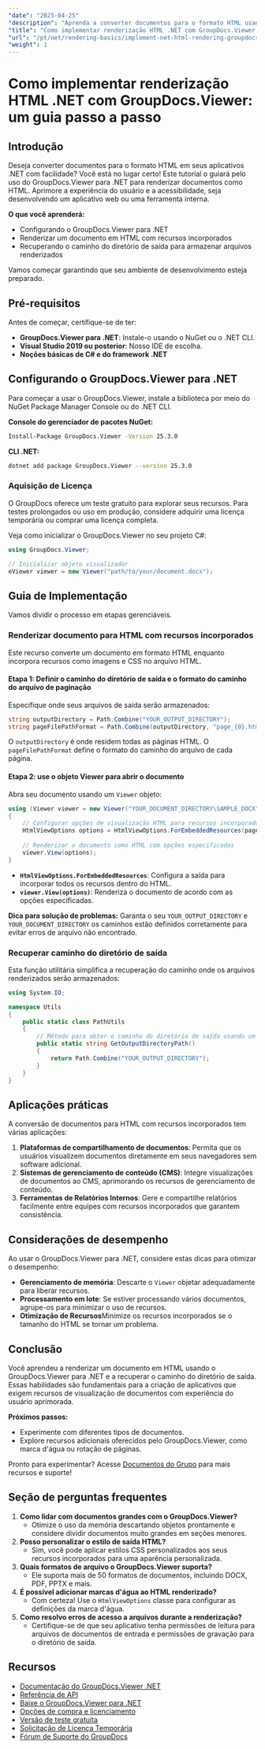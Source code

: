 ```yaml
---
"date": "2025-04-25"
"description": "Aprenda a converter documentos para o formato HTML usando o GroupDocs.Viewer para .NET. Este guia aborda a configuração, as etapas de renderização e as aplicações práticas."
"title": "Como implementar renderização HTML .NET com GroupDocs.Viewer - Um guia passo a passo"
"url": "/pt/net/rendering-basics/implement-net-html-rendering-groupdocs-viewer/"
"weight": 1
---
```


# Como implementar renderização HTML .NET com GroupDocs.Viewer: um guia passo a passo

## Introdução

Deseja converter documentos para o formato HTML em seus aplicativos .NET com facilidade? Você está no lugar certo! Este tutorial o guiará pelo uso do GroupDocs.Viewer para .NET para renderizar documentos como HTML. Aprimore a experiência do usuário e a acessibilidade, seja desenvolvendo um aplicativo web ou uma ferramenta interna.

**O que você aprenderá:**
- Configurando o GroupDocs.Viewer para .NET
- Renderizar um documento em HTML com recursos incorporados
- Recuperando o caminho do diretório de saída para armazenar arquivos renderizados

Vamos começar garantindo que seu ambiente de desenvolvimento esteja preparado.

## Pré-requisitos

Antes de começar, certifique-se de ter:
- **GroupDocs.Viewer para .NET**: Instale-o usando o NuGet ou o .NET CLI.
- **Visual Studio 2019 ou posterior**: Nosso IDE de escolha.
- **Noções básicas de C# e do framework .NET**

## Configurando o GroupDocs.Viewer para .NET

Para começar a usar o GroupDocs.Viewer, instale a biblioteca por meio do NuGet Package Manager Console ou do .NET CLI.

**Console do gerenciador de pacotes NuGet:**
```bash
Install-Package GroupDocs.Viewer -Version 25.3.0
```

**CLI .NET:**
```bash
dotnet add package GroupDocs.Viewer --version 25.3.0
```

### Aquisição de Licença

O GroupDocs oferece um teste gratuito para explorar seus recursos. Para testes prolongados ou uso em produção, considere adquirir uma licença temporária ou comprar uma licença completa.

Veja como inicializar o GroupDocs.Viewer no seu projeto C#:
```csharp
using GroupDocs.Viewer;

// Inicializar objeto visualizador
eViewer viewer = new Viewer("path/to/your/document.docx");
```

## Guia de Implementação

Vamos dividir o processo em etapas gerenciáveis.

### Renderizar documento para HTML com recursos incorporados

Este recurso converte um documento em formato HTML enquanto incorpora recursos como imagens e CSS no arquivo HTML.

#### Etapa 1: Definir o caminho do diretório de saída e o formato do caminho do arquivo de paginação

Especifique onde seus arquivos de saída serão armazenados:
```csharp
string outputDirectory = Path.Combine("YOUR_OUTPUT_DIRECTORY");
string pageFilePathFormat = Path.Combine(outputDirectory, "page_{0}.html");
```
O `outputDirectory` é onde residem todas as páginas HTML. O `pageFilePathFormat` define o formato do caminho do arquivo de cada página.

#### Etapa 2: use o objeto Viewer para abrir o documento

Abra seu documento usando um `Viewer` objeto:
```csharp
using (Viewer viewer = new Viewer("YOUR_DOCUMENT_DIRECTORY\SAMPLE_DOCX"))
{
    // Configurar opções de visualização HTML para recursos incorporados
    HtmlViewOptions options = HtmlViewOptions.ForEmbeddedResources(pageFilePathFormat);
    
    // Renderizar o documento como HTML com opções especificadas
    viewer.View(options);
}
```
- **`HtmlViewOptions.ForEmbeddedResources`**: Configura a saída para incorporar todos os recursos dentro do HTML.
- **`viewer.View(options)`**: Renderiza o documento de acordo com as opções especificadas.

**Dica para solução de problemas:** Garanta o seu `YOUR_OUTPUT_DIRECTORY` e `YOUR_DOCUMENT_DIRECTORY` os caminhos estão definidos corretamente para evitar erros de arquivo não encontrado.

### Recuperar caminho do diretório de saída

Esta função utilitária simplifica a recuperação do caminho onde os arquivos renderizados serão armazenados:
```csharp
using System.IO;

namespace Utils
{
    public static class PathUtils
    {
        // Método para obter o caminho do diretório de saída usando um espaço reservado consistente
        public static string GetOutputDirectoryPath()
        {
            return Path.Combine("YOUR_OUTPUT_DIRECTORY");
        }
    }
}
```

## Aplicações práticas

A conversão de documentos para HTML com recursos incorporados tem várias aplicações:
1. **Plataformas de compartilhamento de documentos**: Permita que os usuários visualizem documentos diretamente em seus navegadores sem software adicional.
2. **Sistemas de gerenciamento de conteúdo (CMS)**: Integre visualizações de documentos ao CMS, aprimorando os recursos de gerenciamento de conteúdo.
3. **Ferramentas de Relatórios Internos**: Gere e compartilhe relatórios facilmente entre equipes com recursos incorporados que garantem consistência.

## Considerações de desempenho

Ao usar o GroupDocs.Viewer para .NET, considere estas dicas para otimizar o desempenho:
- **Gerenciamento de memória**: Descarte o `Viewer` objetar adequadamente para liberar recursos.
- **Processamento em lote**: Se estiver processando vários documentos, agrupe-os para minimizar o uso de recursos.
- **Otimização de Recursos**Minimize os recursos incorporados se o tamanho do HTML se tornar um problema.

## Conclusão

Você aprendeu a renderizar um documento em HTML usando o GroupDocs.Viewer para .NET e a recuperar o caminho do diretório de saída. Essas habilidades são fundamentais para a criação de aplicativos que exigem recursos de visualização de documentos com experiência do usuário aprimorada.

**Próximos passos:**
- Experimente com diferentes tipos de documentos.
- Explore recursos adicionais oferecidos pelo GroupDocs.Viewer, como marca d'água ou rotação de páginas.

Pronto para experimentar? Acesse [Documentos do Grupo](https://purchase.groupdocs.com/buy) para mais recursos e suporte!

## Seção de perguntas frequentes

1. **Como lidar com documentos grandes com o GroupDocs.Viewer?**
   - Otimize o uso da memória descartando objetos prontamente e considere dividir documentos muito grandes em seções menores.
2. **Posso personalizar o estilo de saída HTML?**
   - Sim, você pode aplicar estilos CSS personalizados aos seus recursos incorporados para uma aparência personalizada.
3. **Quais formatos de arquivo o GroupDocs.Viewer suporta?**
   - Ele suporta mais de 50 formatos de documentos, incluindo DOCX, PDF, PPTX e mais.
4. **É possível adicionar marcas d'água ao HTML renderizado?**
   - Com certeza! Use o `HtmlViewOptions` classe para configurar as definições da marca d'água.
5. **Como resolvo erros de acesso a arquivos durante a renderização?**
   - Certifique-se de que seu aplicativo tenha permissões de leitura para arquivos de documentos de entrada e permissões de gravação para o diretório de saída.

## Recursos
- [Documentação do GroupDocs.Viewer .NET](https://docs.groupdocs.com/viewer/net/)
- [Referência de API](https://reference.groupdocs.com/viewer/net/)
- [Baixe o GroupDocs.Viewer para .NET](https://releases.groupdocs.com/viewer/net/)
- [Opções de compra e licenciamento](https://purchase.groupdocs.com/buy)
- [Versão de teste gratuita](https://releases.groupdocs.com/viewer/net/)
- [Solicitação de Licença Temporária](https://purchase.groupdocs.com/temporary-license/)
- [Fórum de Suporte do GroupDocs](https://forum.groupdocs.com/c/viewer/9)